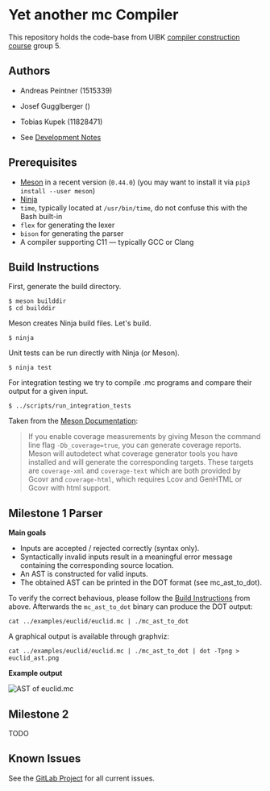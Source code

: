 # Yet another mc Compiler

This repository holds the code-base from UIBK [compiler construction course](https://git.uibk.ac.at/c7031162/703602-Compiler-Construction) group 5.

## Authors
- Andreas Peintner (1515339)
- Josef Gugglberger ()
- Tobias Kupek (11828471)

- See [Development Notes](docs/development_notes.md)

## Prerequisites

- [Meson](http://mesonbuild.com/) in a recent version (`0.44.0`)
  (you may want to install it via `pip3 install --user meson`)
- [Ninja](https://ninja-build.org/)
- `time`, typically located at `/usr/bin/time`, do not confuse this with the Bash built-in
- `flex` for generating the lexer
- `bison` for generating the parser
- A compiler supporting C11 — typically GCC or Clang

## Build Instructions

First, generate the build directory.

    $ meson builddir
    $ cd builddir

Meson creates Ninja build files.
Let's build.

    $ ninja

Unit tests can be run directly with Ninja (or Meson).

    $ ninja test

For integration testing we try to compile .mc programs and compare their output for a given input.

    $ ../scripts/run_integration_tests

Taken from the [Meson Documentation](https://mesonbuild.com/Unit-tests.html#coverage):

> If you enable coverage measurements by giving Meson the command line flag `-Db_coverage=true`, you can generate coverage reports.
> Meson will autodetect what coverage generator tools you have installed and will generate the corresponding targets.
> These targets are `coverage-xml` and `coverage-text` which are both provided by Gcovr and `coverage-html`, which requires Lcov and GenHTML or Gcovr with html support.

## Milestone 1 Parser

__Main goals__

- Inputs are accepted / rejected correctly (syntax only).
- Syntactically invalid inputs result in a meaningful error message containing the corresponding source location.
- An AST is constructed for valid inputs.
- The obtained AST can be printed in the DOT format (see mc_ast_to_dot).

To verify the correct behavious, please follow the [Build Instructions](#build-instructions) from above.
Afterwards the `mc_ast_to_dot` binary can produce the DOT output:

```
cat ../examples/euclid/euclid.mc | ./mc_ast_to_dot
```

A graphical output is available through graphviz:

```
cat ../examples/euclid/euclid.mc | ./mc_ast_to_dot | dot -Tpng > euclid_ast.png
```

__Example output__

![AST of euclid.mc](./doc/images/euclid_ast.png "AST of euclid.mc")


## Milestone 2

TODO

## Known Issues
See the [GitLab Project](https://git.uibk.ac.at/csas7462/theCompiler/issues) for all current issues.
